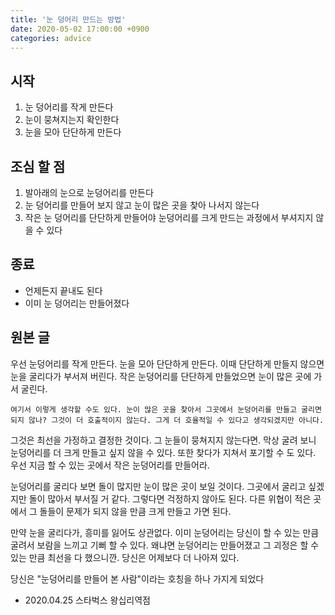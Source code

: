 ```yaml
---
title: '눈 덩어리 만드는 방법'
date: 2020-05-02 17:00:00 +0900
categories: advice
---
```


## 시작

1.  눈 덩어리를 작게 만든다
2.  눈이 뭉쳐지는지 확인한다
3.  눈을 모아 단단하게 만든다

## 조심 할 점

1.  발아래의 눈으로 눈덩어리를 만든다
2.  눈 덩어리를 만들어 보지 않고 눈이 많은 곳을 찾아 나서지 않는다
3.  작은 눈 덩어리를 단단하게 만들어야 눈덩어리를 크게 만드는 과정에서 부셔지지 않을 수 있다

## 종료

-   언제든지 끝내도 된다
-   이미 눈 덩어리는 만들어졌다

## 원본 글

우선 눈덩어리를 작게 만든다. 눈을 모아 단단하게 만든다. 이때 단단하게 만들지 않으면 눈을 굴리다가 부서져 버린다. 작은 눈덩어리를 단단하게 만들었으면 눈이 많은 곳에 가서 굴린다.

`여기서 이렇게 생각할 수도 있다. 눈이 많은 곳을 찾아서 그곳에서 눈덩어리를 만들고 굴리면 되지 않나? 그것이 더 호출적이지 않는다. 그게 더 호율적일 수 있다고 생각되겠지만 아니다.`

그것은 최선을 가정하고 결정한 것이다. 그 눈들이 뭉쳐지지 않는다면. 막상 굴려 보니 눈덩어리를 더 크게 만들고 싶지 않을 수 있다. 또한 찾다가 지쳐서 포기할 수 도 있다. 우선 지금 할 수 있는 곳에서 작은 눈덩어리를 만들어라.

눈덩어리를 굴리다 보면 돌이 많지만 눈이 많은 곳이 보일 것이다. 그곳에서 굴리고 싶겠지만 돌이 많아서 부서질 거 같다. 그렇다면 걱정하지 않아도 된다. 다른 위협이 적은 곳에서 그 돌들이 문제가 되지 않을 만큼 크게 만들고 가면 된다.

만약 눈을 굴리다가, 흥미를 잃어도 상관없다. 이미 눈덩어리는 당신이 할 수 있는 만큼 굴려서 보람을 느끼고 기뻐 할 수 있다. 왜냐면 눈덩어리는 만들어졌고 그 괴정은 할 수 있는 만큼 최선을 다 했으니깐. 당신은 어제보다 더 나아져 있다.

당신은 "눈덩어리를 만들어 본 사람"이라는 호칭을 하나 가지게 되었다

-   2020.04.25 스타벅스 왕십리역점

